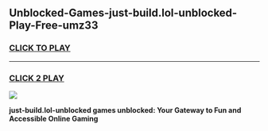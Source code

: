 
## Unblocked-Games-just-build.lol-unblocked-Play-Free-umz33
<h3>
<a href="https://premium76.site?title=just-build.lol-unblocked&ref=10A">CLICK TO PLAY</a></h3>
<hr>

<h3>
<a href="https://premium76.site?title=just-build.lol-unblocked&ref=10A">CLICK 2 PLAY</a>
  
</h3>

<a href="https://premium76.site?title=just-build.lol-unblocked&ref=10A"><img src="https://clearcache.store/games.png"></a>


**just-build.lol-unblocked games unblocked: Your Gateway to Fun and Accessible Online Gaming**
